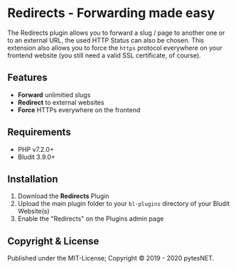 Redirects - Forwarding made easy
================================

The Redirects plugin allows you to forward a slug / page to another one or to an external URL,
the used HTTP Status can also be chosen. This extension also allows you to force the `https` 
protocol everywhere on your frontend website (you still need a valid SSL certificate, of course).

Features
--------
-   **Forward** unlimitied slugs
-   **Redirect** to external websites
-   **Force** HTTPs everywhere on the frontend

Requirements
------------
-   PHP v7.2.0+
-   Bludit 3.9.0+

Installation
------------
1. Download the **Redirects** Plugin
2. Upload the main plugin folder to your `bl-plugins` directory of your Bludit Website(s)
3. Enable the "Redirects" on the Plugins admin page

Copyright & License
-------------------
Published under the MIT-License; Copyright © 2019 - 2020 pytesNET.
